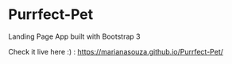 # Purrfect-Pet

Landing Page App built with Bootstrap 3

Check it live here :) :
https://marianasouza.github.io/Purrfect-Pet/
